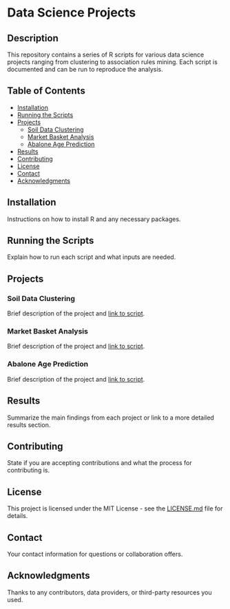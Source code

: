 # Data Science Projects

## Description
This repository contains a series of R scripts for various data science projects ranging from clustering to association rules mining. Each script is documented and can be run to reproduce the analysis.

## Table of Contents
- [Installation](#installation)
- [Running the Scripts](#running-the-scripts)
- [Projects](#projects)
  - [Soil Data Clustering](#soil-data-clustering)
  - [Market Basket Analysis](#market-basket-analysis)
  - [Abalone Age Prediction](#abalone-age-prediction)
- [Results](#results)
- [Contributing](#contributing)
- [License](#license)
- [Contact](#contact)
- [Acknowledgments](#acknowledgments)

## Installation
Instructions on how to install R and any necessary packages.

## Running the Scripts
Explain how to run each script and what inputs are needed.

## Projects
### Soil Data Clustering
Brief description of the project and [link to script](/Soil%20Dataset%20-%20k%20means%20clustering.R).

### Market Basket Analysis
Brief description of the project and [link to script](/Countries%20Dataset%20-%20apriori%20algorithm.R).

### Abalone Age Prediction
Brief description of the project and [link to script](/Abalone%20Dataset%20-%20linear%20regression%2Bpca.R).

## Results
Summarize the main findings from each project or link to a more detailed results section.

## Contributing
State if you are accepting contributions and what the process for contributing is.

## License
This project is licensed under the MIT License - see the [LICENSE.md](LICENSE) file for details.

## Contact
Your contact information for questions or collaboration offers.

## Acknowledgments
Thanks to any contributors, data providers, or third-party resources you used.
